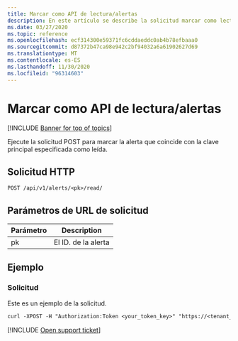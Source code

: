 ```yaml
---
title: Marcar como API de lectura/alertas
description: En este artículo se describe la solicitud marcar como lectura en la API de alertas de Cloud App Security.
ms.date: 03/27/2020
ms.topic: reference
ms.openlocfilehash: ecf314300e59371fc6cddaeddc0ab4b78efbaaa0
ms.sourcegitcommit: d87372b47ca98e942c2bf94032a6a61902627d69
ms.translationtype: MT
ms.contentlocale: es-ES
ms.lasthandoff: 11/30/2020
ms.locfileid: "96314603"
---
```

# <a name="mark-as-read---alerts-api"></a>Marcar como API de lectura/alertas

[!INCLUDE [Banner for top of topics](includes/banner.md)]

Ejecute la solicitud POST para marcar la alerta que coincide con la clave principal especificada como leída.

## <a name="http-request"></a>Solicitud HTTP

```rest
POST /api/v1/alerts/<pk>/read/
```

## <a name="request-url-parameters"></a>Parámetros de URL de solicitud

| Parámetro | Description |
| --- | --- |
| pk | El ID. de la alerta |

## <a name="example"></a>Ejemplo

### <a name="request"></a>Solicitud

Este es un ejemplo de la solicitud.

```rest
curl -XPOST -H "Authorization:Token <your_token_key>" "https://<tenant_id>.<tenant_region>.contoso.com/api/v1/alerts/<pk>/read/"
```

[!INCLUDE [Open support ticket](includes/support.md)]
